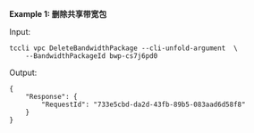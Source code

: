 **Example 1: 删除共享带宽包**



Input: 

```
tccli vpc DeleteBandwidthPackage --cli-unfold-argument  \
    --BandwidthPackageId bwp-cs7j6pd0
```

Output: 
```
{
    "Response": {
        "RequestId": "733e5cbd-da2d-43fb-89b5-083aad6d58f8"
    }
}
```

